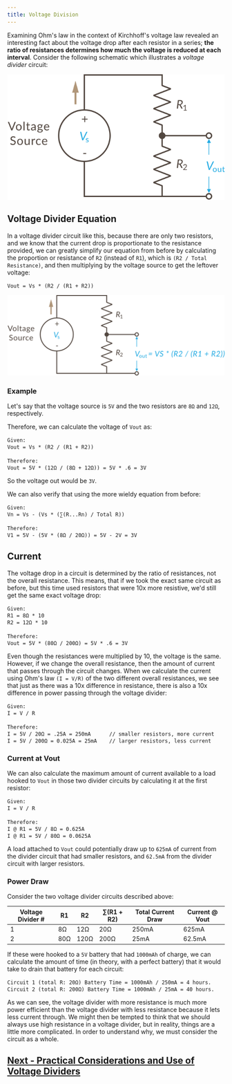 ```yaml
---
title: Voltage Division
---
```


Examining Ohm's law in the context of Kirchhoff's voltage law revealed an interesting fact about the voltage drop after each resistor in a series; **the ratio of resistances determines how much the voltage is reduced at each interval**. Consider the following schematic which illustrates a _voltage divider_ circuit:

![Voltage Divider Circuit Illustration](../Voltage_Divider_Network_2.svg)

## Voltage Divider Equation

In a voltage divider circuit like this, because there are only two resistors, and we know that the current drop is proportionate to the resistance provided, we can greatly simplify our equation from before by calculating the proportion or resistance of `R2` (instead of `R1`), which is `(R2 / Total Resistance)`, and then multiplying by the voltage source to get the leftover voltage:

```
Vout = Vs * (R2 / (R1 + R2))
```

![](../Voltage_Divider_Equation.svg)

### Example

Let's say that the voltage source is `5V` and the two resistors are `8Ω` and `12Ω`, respectively.

Therefore, we can calculate the voltage of `Vout` as:

```
Given:
Vout = Vs * (R2 / (R1 + R2))

Therefore:
Vout = 5V * (12Ω / (8Ω + 12Ω)) = 5V * .6 = 3V
```

So the voltage out would be `3V`.

<!-- is this necessary? -->
We can also verify that using the more wieldy equation from before:

```
Given:
Vn = Vs - (Vs * (∑(R...Rn) / Total R))

Therefore:
V1 = 5V - (5V * (8Ω / 20Ω)) = 5V - 2V = 3V
```

## Current

The voltage drop in a circuit is determined by the ratio of resistances, not the overall resistance. This means, that if we took the exact same circuit as before, but this time used resistors that were 10x more resistive, we'd still get the same exact voltage drop:

```
Given: 
R1 = 8Ω * 10
R2 = 12Ω * 10

Therefore:
Vout = 5V * (80Ω / 200Ω) = 5V * .6 = 3V
```

Even though the resistances were multiplied by 10, the voltage is the same. However, if we change the overall resistance, then the amount of current that passes through the circuit changes. When we calculate the current using Ohm's law `(I = V/R)` of the two different overall resistances, we see that just as there was a 10x difference in resistance, there is also a 10x difference in power passing through the voltage divider:

```
Given:
I = V / R

Therefore:
I = 5V / 20Ω = .25A = 250mA      // smaller resistors, more current
I = 5V / 200Ω = 0.025A = 25mA    // larger resistors, less current
```

### Current at Vout

We can also calculate the maximum amount of current available to a load hooked to `Vout` in those two divider circuits by calculating it at the first resistor:

```
Given:
I = V / R

Therefore:
I @ R1 = 5V / 8Ω = 0.625A
I @ R1 = 5V / 80Ω = 0.0625A
``` 

A load attached to `Vout` could potentially draw up to `625mA` of current from the divider circuit that had smaller resistors, and `62.5mA` from the divider circuit with larger resistors.

### Power Draw

Consider the two voltage divider circuits described above:

| Voltage Divider # | R1   | R2   | ∑(R1 + R2) | Total Current Draw | Current @ Vout |
|-------------------|------|------|------------|--------------------|----------------|
| 1                 | 8Ω   | 12Ω  | 20Ω        | 250mA              | 625mA          |
| 2                 | 80Ω  | 120Ω | 200Ω       | 25mA               | 62.5mA         |

If these were hooked to a `5V` battery that had `1000mAh` of charge, we can calculate the amount of time (in theory, with a perfect battery) that it would take to drain that battery for each circuit:

```
Circuit 1 (total R: 20Ω) Battery Time = 1000mAh / 250mA = 4 hours.
Circuit 2 (total R: 200Ω) Battery Time = 1000mAh / 25mA = 40 hours.
```

As we can see, the voltage divider with more resistance is much more power efficient than the voltage divider with less resistance because it lets less current through. We might then be tempted to think that we should always use high resistance in a voltage divider, but in reality, things are a little more complicated. In order to understand why, we must consider the circuit as a whole.

## [Next - Practical Considerations and Use of Voltage Dividers](../Voltage_Divider_Practicals)


<br/>